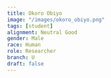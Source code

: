 ```yaml
---
title: Okoro Obiyo
image: "/images/okoro_obiyo.png"
tags: [student]
alignment: Neutral Good
gender: Male
race: Human
role: Researcher
branch: U
draft: false
---
```

